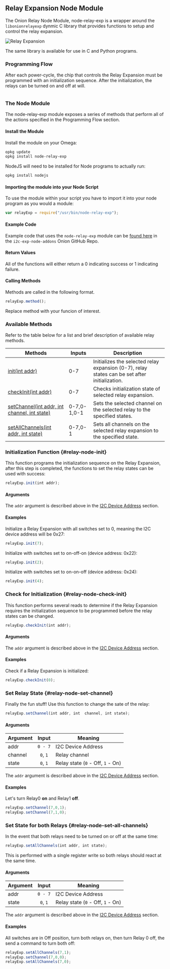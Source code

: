 ## Relay Expansion Node Module

The Onion Relay Node Module, node-relay-exp is a wrapper around the `libonionrelayexp` dynmic C library that provides functions to setup and control the relay expansion.

<!-- TODO: IMAGE reupload this to github -->

![Relay Expansion](http://i.imgur.com/iPswHOC.jpg)

The same library is available for use in C and Python programs.


### Programming Flow

After each power-cycle, the chip that controls the Relay Expansion must be programmed with an initialization sequence. After the initialization, the relays can be turned on and off at will.


```{r child = '../Shared/I2C-Device-Address.md'}
```


### The Node Module

The node-relay-exp module exposes a series of methods that perform all of the actions specified in the Programming Flow section.

#### Install the Module

Install the module on your Omega:

``` bash
opkg update
opkg install node-relay-exp
```

NodeJS will need to be installed for Node programs to actually run:

``` bash
opkg install nodejs
```

#### Importing the module into your Node Script

To use the module within your script you have to import it into your node program as you would a module:

``` javascript
var relayExp = require("/usr/bin/node-relay-exp");
```


#### Example Code

Example code that uses the `node-relay-exp` module can be [found here](https://github.com/OnionIoT/i2c-exp-node-addons/blob/master/Examples/relay_node_example.js) in the `i2c-exp-node-addons` Onion GitHub Repo.


#### Return Values

All of the functions will either return a 0 indicating success or 1 indicating failure.


#### Calling Methods

Methods are called in the following format.

``` javascript
relayExp.method();
```
Replace method with your funcion of interest.


### Available Methods

Refer to the table below for a list and brief description of available relay methods.

| Methods                                      | Inputs      | Description                                                                                   |
|----------------------------------------------|-------------|-----------------------------------------------------------------------------------------------|
| [init(int addr)](#relay-node-init)                               | 0-7         | Initializes the selected relay expansion (0-7), relay states can be set after initialization. |
| [checkInit(int addr)](#relay-node-check-init)                          | 0-7         | Checks initialization state of selected relay expansion.                                      |
| [setChannel(int addr, int channel, int state)](#relay-node-set-channel) | 0-7,0-1,0-1 | Sets the selected channel on the selected relay to the specified states.                      |
| [setAllChannels(int addr, int state)](#relay-node-set-all-channels)          | 0-7,0-1     | Sets all channels on the selected relay expansion to the specified state.                     |

### Initialization Function {#relay-node-init}

This function programs the initialization sequence on the Relay Expansion, after this step is completed, the functions to set the relay states can be used with success:

``` javascript
relayExp.init(int addr);
```

#### Arguments

The `addr` argument is described above in the [I2C Device Address](#relay-node-i2c-device-address) section.

#### Examples

Initialize a Relay Expansion with all switches set to 0, meaning the I2C device address will be 0x27:

``` javascript
relayExp.init(7);
```

Initialize with switches set to on-off-on (device address: 0x22):

``` javascript
relayExp.init(2);
```

Initialize with switches set to on-on-off (device address: 0x24):

``` javascript
relayExp.init(4);
```

### Check for Initialization {#relay-node-check-init}

This function performs several reads to determine if the Relay Expansion requires the initialization sequence to be programmed before the relay states can be changed.

``` javascript
relayExp.checkInit(int addr);
```

#### Arguments

The `addr` argument is described above in the [I2C Device Address](#relay-node-i2c-device-address) section.

#### Examples

<!-- TODO: all switches set to on? '(with all switches set to On)' -->

Check if a Relay Expansion is initialized:

``` javascript
relayExp.checkInit(0);
```



### Set Relay State {#relay-node-set-channel}

Finally the fun stuff! Use this function to change the sate of the relay:

``` javascript
relayExp.setChannel(int addr, int  channel, int state);
```

#### Arguments

|  Argument  |  Input                |  Meaning                                |
|------------|:---------------------:|-----------------------------------------|
| addr       |  `0 - 7`            |  I2C Device Address                     |
| channel    |  `0`, `1`         |  Relay channel                          |
| state      |  `0`, `1`         |  Relay state (`0` - Off, `1` - On)  |

The `addr` argument is described above in the [I2C Device Address](#relay-node-i2c-device-address) section.



#### Examples

<!-- TODO: all switches off? -->

Let's turn Relay0 **on** and Relay1 **off**. <!-- (all switches Off) -->

``` javascript
relayExp.setChannel(7,0,1);
relayExp.setChannel(7,1,0);
```

### Set State for both Relays {#relay-node-set-all-channels}

In the event that both relays need to be turned on or off at the same time:

``` javascript
relayExp.setAllChannels(int addr, int state);
```

This is performed with a single register write so both relays should react at the same time.

#### Arguments

|  Argument  |  Input                |  Meaning                                |
|------------|:---------------------:|-----------------------------------------|
| addr       |  `0 - 7`            |  I2C Device Address                     |
| state      |  `0`, `1`         |  Relay state (`0` - Off, `1` - On)  |

The `addr` argument is described above in the [I2C Device Address](#relay-node-i2c-device-address) section.


#### Examples

All switches are in Off position, turn both relays on, then turn Relay 0 off, the send a command to turn both off:
``` javascript
relayExp.setAllChannels(7,1);
relayExp.setChannel(7,0,0);
relayExp.setAllChannels(7,0);
```
